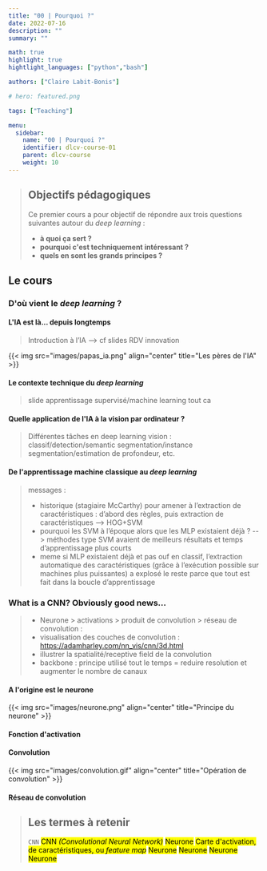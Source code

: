 ```yaml
---
title: "00 | Pourquoi ?"
date: 2022-07-16
description: ""
summary: ""

math: true 
highlight: true
hightlight_languages: ["python","bash"]

authors: ["Claire Labit-Bonis"]

# hero: featured.png

tags: ["Teaching"]

menu:
  sidebar:
    name: "00 | Pourquoi ?"
    identifier: dlcv-course-01
    parent: dlcv-course
    weight: 10
---
```

> ## Objectifs pédagogiques
>
>Ce premier cours a pour objectif de répondre aux trois questions suivantes autour du *deep learning* : 
>   * **à quoi ça sert ?** 
>   * **pourquoi c'est techniquement intéressant ?**
>   * **quels en sont les grands principes ?**
 

## Le cours

### D'où vient le *deep learning* ?

#### L'IA est là... depuis longtemps

>Introduction à l’IA --> cf slides RDV innovation

{{< img src="images/papas_ia.png" align="center" title="Les pères de l'IA" >}}

#### Le contexte technique du *deep learning*

>slide apprentissage supervisé/machine learning tout ca

#### Quelle application de l'IA à la vision par ordinateur ?

>Différentes tâches en deep learning vision : classif/detection/semantic segmentation/instance segmentation/estimation de profondeur, etc.

#### De l'apprentissage machine classique au *deep learning*

>messages :
>* historique (stagiaire McCarthy) pour amener à l’extraction de caractéristiques : d’abord des règles, puis extraction de caractéristiques --> HOG+SVM
>* pourquoi les SVM à l’époque alors que les MLP existaient déjà ? --> méthodes type SVM avaient de meilleurs résultats et temps d’apprentissage plus courts
>* meme si MLP existaient déjà et pas ouf en classif, l’extraction automatique des caractéristiques (grâce à l’exécution possible sur machines plus puissantes) a explosé le reste parce que tout est fait dans la boucle d’apprentissage

### What is a CNN? Obviously good news... 

> * Neurone > activations > produit de convolution > réseau de convolution :
> * visualisation des couches de convolution : https://adamharley.com/nn_vis/cnn/3d.html
> * illustrer la spatialité/receptive field de la convolution
> * backbone : principe utilisé tout le temps = reduire resolution et augmenter le nombre de canaux

#### A l'origine est le neurone 

{{< img src="images/neurone.png" align="center" title="Principe du neurone" >}}

#### Fonction d'activation
#### Convolution

{{< img src="images/convolution.gif" align="center" title="Opération de convolution" >}}

#### Réseau de convolution

> ## Les termes à retenir
> ``CNN`` <mark>CNN *(Convolutional Neural Network)*</mark> <mark>Neurone</mark> <mark>Carte d'activation, de caractéristiques, ou *feature map*</mark> <mark>Neurone</mark> <mark>Neurone</mark> <mark>Neurone</mark> <mark>Neurone</mark> 